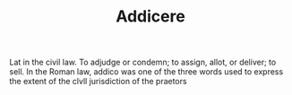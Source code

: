---
title: Addicere
letter: A
permalink: "/definitions/addicere.html"
body: Lat in the civil law. To adjudge or condemn; to assign, allot, or deliver; to
  sell. In the Roman law, addico was one of the three words used to express the extent
  of the clvll jurisdiction of the praetors
published_at: '2018-07-07'
layout: post
---